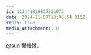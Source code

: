 ```yaml
---
id: 113441816835821075
date: 2024-11-07T13:05:54.016Z
reply: true
media_attachments: 0
---
```


[@sun](https://jiong.us/@sun) 慢慢蹲。

